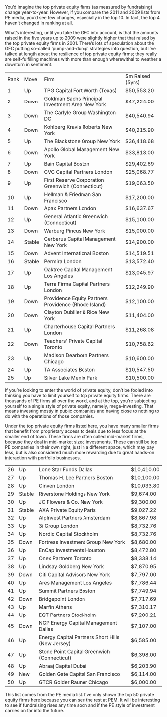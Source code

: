 <p>You&#8217;d imagine the top private equity firms (as measured by fundraising) change year-to-year. However, if you compare the 2011 and 2009 lists from PE media, you&#8217;d see few changes, especially in the top 10. In fact, the top 4 haven&#8217;t changed in ranking at all.</p><p>What&#8217;s interesting, until you take the GFC into account, is that the amounts raised in the five years up to 2009 were slightly higher that that raised by the top private equity firms in 2001. There&#8217;s lots of speculation about the GFC putting so-called &#8216;pump-and-dump&#8217; strategies into question, but I&#8217;ve talked at length about the resilience of top private equity firms; they really are self-fulfilling machines with more than enough wherewithal to weather a downturn in sentiment.</p><table
width="100%"><tbody><tr><td>Rank</td><td>Move</td><td>Firm</td><td>$m Raised (5yrs)</td></tr><tr><td>1</td><td>Up</td><td>TPG Capital Fort Worth (Texas)</td><td>$50,553.20</td></tr><tr><td>2</td><td>Down</td><td>Goldman Sachs Principal Investment Area New York</td><td>$47,224.00</td></tr><tr><td>3</td><td>Down</td><td>The Carlyle Group Washington DC</td><td>$40,540.94</td></tr><tr><td>4</td><td>Down</td><td>Kohlberg Kravis Roberts New York</td><td>$40,215.90</td></tr><tr><td>5</td><td>Up</td><td>The Blackstone Group New York</td><td>$36,418.68</td></tr><tr><td>6</td><td>Down</td><td>Apollo Global Management New York</td><td>$33,813.00</td></tr><tr><td>7</td><td>Up</td><td>Bain Capital Boston</td><td>$29,402.69</td></tr><tr><td>8</td><td>Down</td><td>CVC Capital Partners London</td><td>$25,068.77</td></tr><tr><td>9</td><td>Up</td><td>First Reserve Corporation Greenwich (Connecticut)</td><td>$19,063.50</td></tr><tr><td>10</td><td>Up</td><td>Hellman &amp; Friedman San Francisco</td><td>$17,200.00</td></tr><tr><td>11</td><td>Down</td><td>Apax Partners London</td><td>$16,637.67</td></tr><tr><td>12</td><td>Up</td><td>General Atlantic Greenwich (Connecticut)</td><td>$15,100.00</td></tr><tr><td>13</td><td>Down</td><td>Warburg Pincus New York</td><td>$15,000.00</td></tr><tr><td>14</td><td>Stable</td><td>Cerberus Capital Management New York</td><td>$14,900.00</td></tr><tr><td>15</td><td>Down</td><td>Advent International Boston</td><td>$14,519.51</td></tr><tr><td>16</td><td>Stable</td><td>Permira London</td><td>$13,572.40</td></tr><tr><td>17</td><td>Up</td><td>Oaktree Capital Management Los Angeles</td><td>$13,045.97</td></tr><tr><td>18</td><td>Up</td><td>Terra Firma Capital Partners London</td><td>$12,249.90</td></tr><tr><td>19</td><td>Down</td><td>Providence Equity Partners Providence (Rhode Island)</td><td>$12,100.00</td></tr><tr><td>20</td><td>Down</td><td>Clayton Dubilier &amp; Rice New York</td><td>$11,404.00</td></tr><tr><td>21</td><td>Up</td><td>Charterhouse Capital Partners London</td><td>$11,268.08</td></tr><tr><td>22</td><td>Down</td><td>Teachers&#8217; Private Capital Toronto</td><td>$10,758.62</td></tr><tr><td>23</td><td>Up</td><td>Madison Dearborn Partners Chicago</td><td>$10,600.00</td></tr><tr><td>24</td><td>Up</td><td>TA Associates Boston</td><td>$10,547.50</td></tr><tr><td>25</td><td>Up</td><td>Silver Lake Menlo Park</td><td>$10,500.00</td></tr></tbody></table><p>If you&#8217;re looking to enter the world of private equity, don&#8217;t be fooled into thinking you have to limit yourself to top private equity firms. There are thousands of PE firms all over the world, and at the top, you&#8217;re subjecting yourself to a single style of private equity, namely, mega-investing. That means investing mostly in public companies and having close to nothing to do with the operations of those companies.</p><p>Under the top private equity firms listed here, you have many smaller firms that benefit from proprietary access to deals due to less focus at the smaller end of town. These firms are often called mid-market firms, because they deal in mid-market sized investments. These can still be top PE companies in their own right, just in a different space, which may pay less, but is also considered much more rewarding due to great hands-on interaction with portfolio businesses.</p><table><tbody><tr><td>26</td><td>Up</td><td>Lone Star Funds Dallas</td><td>$10,410.00</td></tr><tr><td>27</td><td>Up</td><td>Thomas H. Lee Partners Boston</td><td>$10,100.00</td></tr><tr><td>28</td><td>Up</td><td>Cinven London</td><td>$10,033.80</td></tr><tr><td>29</td><td>Stable</td><td>Riverstone Holdings New York</td><td>$9,674.00</td></tr><tr><td>30</td><td>Up</td><td>JC Flowers &amp; Co. New York</td><td>$9,300.00</td></tr><tr><td>31</td><td>Stable</td><td>AXA Private Equity Paris</td><td>$9,027.22</td></tr><tr><td>32</td><td>Up</td><td>AlpInvest Partners Amsterdam</td><td>$8,867.98</td></tr><tr><td>33</td><td>Up</td><td>3i Group London</td><td>$8,732.76</td></tr><tr><td>34</td><td>Up</td><td>Nordic Capital Stockholm</td><td>$8,732.76</td></tr><tr><td>35</td><td>Down</td><td>Fortress Investment Group New York</td><td>$8,680.00</td></tr><tr><td>36</td><td>Up</td><td>EnCap Investments Houston</td><td>$8,472.80</td></tr><tr><td>37</td><td>Up</td><td>Onex Partners Toronto</td><td>$8,338.14</td></tr><tr><td>38</td><td>Up</td><td>Lindsay Goldberg New York</td><td>$7,870.95</td></tr><tr><td>39</td><td>Down</td><td>Citi Capital Advisors New York</td><td>$7,797.00</td></tr><tr><td>40</td><td>Up</td><td>Ares Management Los Angeles</td><td>$7,786.44</td></tr><tr><td>41</td><td>Up</td><td>Summit Partners Boston</td><td>$7,749.94</td></tr><tr><td>42</td><td>Down</td><td>Bridgepoint London</td><td>$7,717.69</td></tr><tr><td>43</td><td>Up</td><td>Marfin Athens</td><td>$7,310.17</td></tr><tr><td>44</td><td>Up</td><td>EQT Partners Stockholm</td><td>$7,200.21</td></tr><tr><td>45</td><td>Down</td><td>NGP Energy Capital Management Dallas</td><td>$7,107.00</td></tr><tr><td>46</td><td>Up</td><td>Energy Capital Partners Short Hills (New Jersey)</td><td>$6,585.00</td></tr><tr><td>47</td><td>Up</td><td>Stone Point Capital Greenwich (Connecticut)</td><td>$6,398.00</td></tr><tr><td>48</td><td>Up</td><td>Abraaj Capital Dubai</td><td>$6,203.90</td></tr><tr><td>49</td><td>New</td><td>Golden Gate Capital San Francisco</td><td>$6,114.00</td></tr><tr><td>50</td><td>Up</td><td>GTCR Golder Rauner Chicago</td><td>$6,000.00</td></tr></tbody></table><p>This list comes from the PE media list. I&#8217;ve only shown the top 50 private equity firms here because you can see the rest at PEM. It will be interesting to see if fundraising rises any time soon and if the PE style of investment carries on far into the future.</p>
